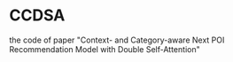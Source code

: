 # CCDSA
the code of paper "Context- and Category-aware Next POI Recommendation Model with Double Self-Attention"
